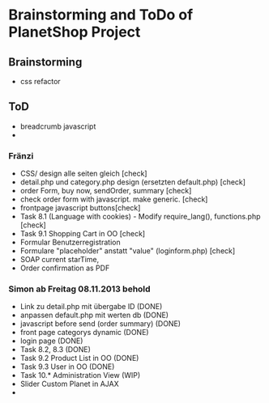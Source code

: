 # Brainstorming and ToDo of PlanetShop Project

## Brainstorming
 
 * css refactor

## ToD

 * breadcrumb javascript
 * 

### Fränzi
 * CSS/ design alle seiten gleich [check]
 * detail.php und category.php design (ersetzten default.php) [check]
 * order Form, buy now, sendOrder, summary [check]
 * check order form with javascript. make generic. [check]
 * frontpage javascript buttons[check]
 * Task 8.1 (Language with cookies) - Modify require_lang(), functions.php [check]
 * Task 9.1 Shopping Cart in OO [check]
 * Formular Benutzerregistration 
 * Formulare "placeholder" anstatt "value" (loginform.php) [check]
 * SOAP current starTime,
 * Order confirmation as PDF


 
### Simon ab Freitag 08.11.2013 behold
 *  Link zu detail.php mit übergabe ID (DONE) 
 *  anpassen default.php mit werten db (DONE)
 *  javascript before send (order summary) (DONE)
 *  front page categorys dynamic (DONE)
 *  login page (DONE)
 *  Task 8.2, 8.3 (DONE)
 *  Task 9.2 Product List in OO (DONE)
 *  Task 9.3 User in OO (DONE)
 *  Task 10.* Administration View (WIP)
 *  Slider Custom Planet in AJAX
 *  

